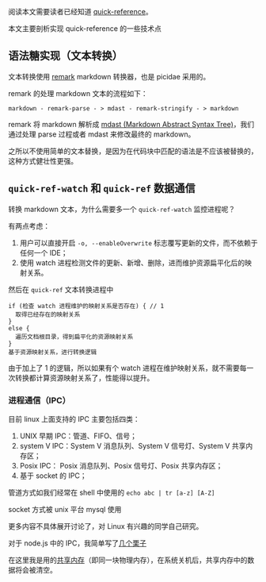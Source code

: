 阅读本文需要读者已经知道 [quick-reference](./)。

本文主要剖析实现 quick-reference 的一些技术点

## 语法糖实现（文本转换）

文本转换使用 [remark](https://github.com/remarkjs/remark) markdown 转换器，也是 picidae 采用的。

remark 的处理 markdown 文本的流程如下：

```text
markdown - remark-parse - > mdast - remark-stringify - > markdown  
```

remark 将 markdown 解析成 [mdast (Markdown Abstract Syntax Tree)](https://github.com/syntax-tree/mdast)，我们通过处理 parse 过程或者 mdast 来修改最终的 markdown。

之所以不使用简单的文本替换，是因为在代码块中匹配的语法是不应该被替换的，这种方式健壮性更强。

## `quick-ref-watch` 和 `quick-ref` 数据通信

转换 markdown 文本，为什么需要多一个 `quick-ref-watch` 监控进程呢？

有两点考虑：

1. 用户可以直接开启 `-o, --enableOverwrite` 标志覆写更新的文件，而不依赖于任何一个 IDE；
2. 使用 watch 进程检测文件的更新、新增、删除，进而维护资源扁平化后的映射关系。

然后在 `quick-ref` 文本转换进程中

```text
if (检查 watch 进程维护的映射关系是否存在) { // 1
  取得已经存在的映射关系
}
else {
  遍历文档根目录，得到扁平化的资源映射关系
}
基于资源映射关系，进行转换逻辑
```

由于加上了 1 的逻辑，所以如果有个 watch 进程在维护映射关系，就不需要每一次转换都计算资源映射关系了，性能得以提升。

### 进程通信（IPC）

目前 linux 上面支持的 IPC 主要包括四类：

1. UNIX 早期 IPC：管道、FIFO、信号；
2. system V IPC：System V 消息队列、System V 信号灯、System V 共享内存区；
3. Posix IPC： Posix 消息队列、Posix 信号灯、Posix 共享内存区；
4. 基于 socket 的 IPC；

管道方式如我们经常在 shell 中使用的 `echo abc | tr [a-z] [A-Z]`

socket 方式被 unix 平台 mysql 使用

更多内容不具体展开讨论了，对 Linux 有兴趣的同学自己研究。

对于 node.js 中的 IPC，我简单写了[几个栗子](./ipc)

在这里我是用的[共享内存](https://github.com/kyriosli/node-shared-cache)（即同一块物理内存），在系统关机后，共享内存中的数据将会被清空。
